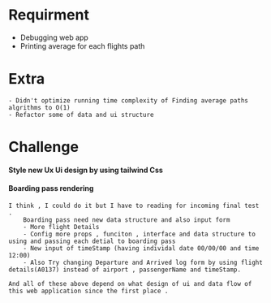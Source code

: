 
# Requirment

- Debugging web app 
- Printing average for each flights path


# Extra
    - Didn't optimize running time complexity of Finding average paths algrithms to O(1)
    - Refactor some of data and ui structure


# Challenge

#### Style new Ux Ui design by using tailwind Css

#### Boarding pass rendering 

    I think , I could do it but I have to reading for incoming final test . 
        Boarding pass need new data structure and also input form
        - More flight Details
        - Config more props , funciton , interface and data structure to using and passing each detial to boarding pass 
        - New input of timeStamp (having individal date 00/00/00 and time 12:00) 
        - Also Try changing Departure and Arrived log form by using flight details(A0137) instead of airport , passengerName and timeStamp.
        
    And all of these above depend on what design of ui and data flow of this web application since the first place . 

 


